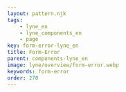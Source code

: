```yaml
---
layout: pattern.njk
tags: 
    - lyne_en
    - lyne_components_en
    - page
key: form-error-lyne_en
title: Form-Error
parent: components-lyne_en
image: lyne/overview/form-error.webp
keywords: form-error
order: 270
---
```

